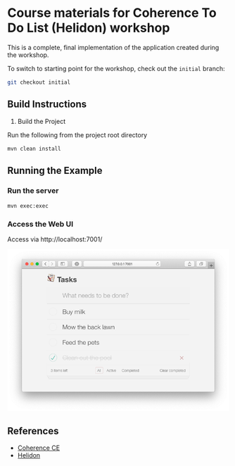 # Course materials for Coherence To Do List (Helidon) workshop
          
This is a complete, final implementation of the application created during the workshop.

To switch to starting point for the workshop, check out the `initial` branch:

```bash
git checkout initial
```

## Build Instructions

1. Build the Project

Run the following from the project root directory

 ```bash
 mvn clean install
 ```

## Running the Example

### Run the server

```bash  
mvn exec:exec
```
   
### Access the Web UI
  
Access via http://localhost:7001/
   
![To Do List - React Client](assets/react-client.png)
   
## References

* [Coherence CE](https://coherence.community/)
* [Helidon](https://helidon.io/)



